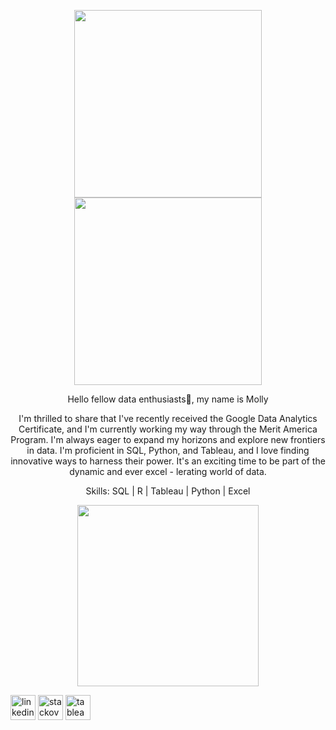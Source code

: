 
<p align="center">
    <img width="300" height="300" src="https://media.giphy.com/media/fTn5VrGlWnfhvgVWtq/giphy.gif">
    <img width="300" height="300" src="https://media.giphy.com/media/1Z0IXKF155R5fl7t0q/giphy.gif">
  </p>
 
<p align="center">
Hello fellow data enthusiasts👋, my name is Molly </p>

 
<p align="center"> I'm thrilled to share that I've recently received the Google Data Analytics Certificate, and I'm currently working my way through the Merit America Program. I'm always eager to expand my horizons and explore new frontiers in data. I'm proficient in SQL, Python, and Tableau, and I love finding innovative ways to harness their power. It's an exciting time to be part of the dynamic and ever excel - lerating world of data. </p>
<p align="center">
Skills: SQL | R | Tableau | Python | Excel
    </p>
  

<p align="center"
- 🔭 I’m currently working on this page. 
    </p>


<img src="https://github-readme-activity-graph.cyclic.app/graph?username=mollygrmn&theme=default" height="290" />



[<img src='https://cdn.jsdelivr.net/npm/simple-icons@3.0.1/icons/linkedin.svg' alt='linkedin' height='40'>](https://www.linkedin.com/in/molly-gorman/)  [<img src='https://cdn.jsdelivr.net/npm/simple-icons@3.0.1/icons/stackoverflow.svg' alt='stackoverflow' height='40'>](https://stackoverflow.com/users/21522209) [<img src='https://cdn.jsdelivr.net/npm/simple-icons@3.0.1/icons/tableau.svg' alt='tableau' height='40'>](https://public.tableau.com/app/profile/molly.gorman)  



 



  

